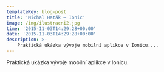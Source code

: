 ```yaml
---
templateKey: blog-post
title: 'Michal Haták – Ionic'
image: /img/ilustracni2.jpg
time: '2015-11-03T14:29:28+00:00'
date: '2015-11-03T14:29:28+00:00'
description: >-
    Praktická ukázka vývoje mobilní aplikce v Ionicu....
---
```

Praktická ukázka vývoje mobilní aplikce v Ionicu.